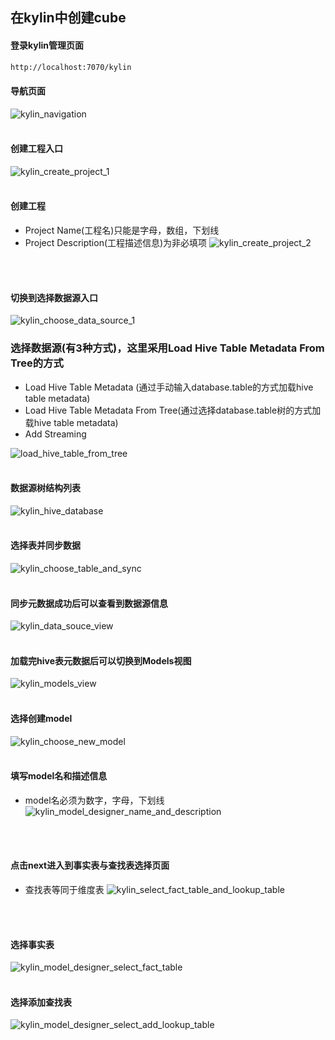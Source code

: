 ## 在kylin中创建cube

#### 登录kylin管理页面
```html
http://localhost:7070/kylin
```

#### 导航页面
![kylin_navigation](https://github.com/chlsmile/note/blob/master/notefile/kylin/kylin_navigation.png)
</br>
</br>

#### 创建工程入口
![kylin_create_project_1](https://github.com/chlsmile/note/blob/master/notefile/kylin/kylin_create_project_1.png)
</br>
</br>

#### 创建工程
- Project Name(工程名)只能是字母，数组，下划线
- Project Description(工程描述信息)为非必填项
![kylin_create_project_2](https://github.com/chlsmile/note/blob/master/notefile/kylin/kylin_create_project_2.png)
</br>
</br>

#### 切换到选择数据源入口
![kylin_choose_data_source_1](https://github.com/chlsmile/note/blob/master/notefile/kylin/kylin_choose_data_source_1.png)

### 选择数据源(有3种方式)，这里采用Load Hive Table Metadata From Tree的方式
- Load Hive Table Metadata (通过手动输入database.table的方式加载hive table metadata)
- Load Hive Table Metadata From Tree(通过选择database.table树的方式加载hive table metadata)
- Add Streaming

![load_hive_table_from_tree](https://github.com/chlsmile/note/blob/master/notefile/kylin/kylin_choose_data_source_load_hive_table_from_tree.png)
</br>
</br>

#### 数据源树结构列表
![kylin_hive_database](https://github.com/chlsmile/note/blob/master/notefile/kylin/kylin_hive_database.png)
</br>
</br>

#### 选择表并同步数据
![kylin_choose_table_and_sync](https://github.com/chlsmile/note/blob/master/notefile/kylin/kylin_choose_table_and_sync.png)
</br>
</br>

#### 同步元数据成功后可以查看到数据源信息
![kylin_data_souce_view](https://github.com/chlsmile/note/blob/master/notefile/kylin/kylin_data_souce_view.png)
</br>
</br>

#### 加载完hive表元数据后可以切换到Models视图
![kylin_models_view](https://github.com/chlsmile/note/blob/master/notefile/kylin/kylin_models_view.png)
</br>
</br>


#### 选择创建model
![kylin_choose_new_model](https://github.com/chlsmile/note/blob/master/notefile/kylin/kylin_choose_new_model.png)
</br>
</br>


#### 填写model名和描述信息
- model名必须为数字，字母，下划线
![kylin_model_designer_name_and_description](https://github.com/chlsmile/note/blob/master/notefile/kylin/kylin_model_designer_name_and_description.png)
</br>
</br>

#### 点击next进入到事实表与查找表选择页面
- 查找表等同于维度表
![kylin_select_fact_table_and_lookup_table](https://github.com/chlsmile/note/blob/master/notefile/kylin/kylin_select_fact_table_and_lookup_table.png)
</br>
</br>


#### 选择事实表
![kylin_model_designer_select_fact_table](https://github.com/chlsmile/note/blob/master/notefile/kylin/kylin_model_designer_select_fact_table.png)
</br>
</br>


#### 选择添加查找表
![kylin_model_designer_select_add_lookup_table](https://github.com/chlsmile/note/blob/master/notefile/kylin/kylin_model_designer_select_add_lookup_table.png)
</br>
</br>


















